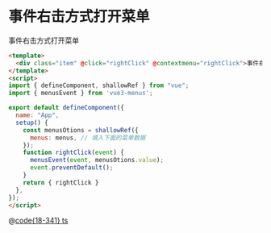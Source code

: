# 事件右击方式打开菜单

<div class="vue3-menus-item" @click="($event) => $menusEvent($event, menusOtions)" @contextmenu="($event) => $menusEvent($event, menusOtions)">事件右击方式打开菜单</div>

<script>
import { defineComponent, shallowRef } from "vue";
import { menus } from "@js/vue3-menus";

export default defineComponent({
  name: "App",
  setup() {
    const menusOtions = shallowRef({
      menus: menus,
    });
    return { menusOtions }
  },
});
</script>

```html
<template>
  <div class="item" @click="rightClick" @contextmenu="rightClick">事件右击方式打开菜单</div>
</template>
<script>
import { defineComponent, shallowRef } from "vue";
import { menusEvent } from 'vue3-menus';

export default defineComponent({
  name: "App",
  setup() {
    const menusOtions = shallowRef({
      menus: menus, // 填入下面的菜单数据
    });
    function rightClick(event) {
      menusEvent(event, menusOtions.value);
      event.preventDefault();
    }
    return { rightClick }
  },
});
</script>
```

@[code{18-341} ts](@js/vue3-menus.ts)
